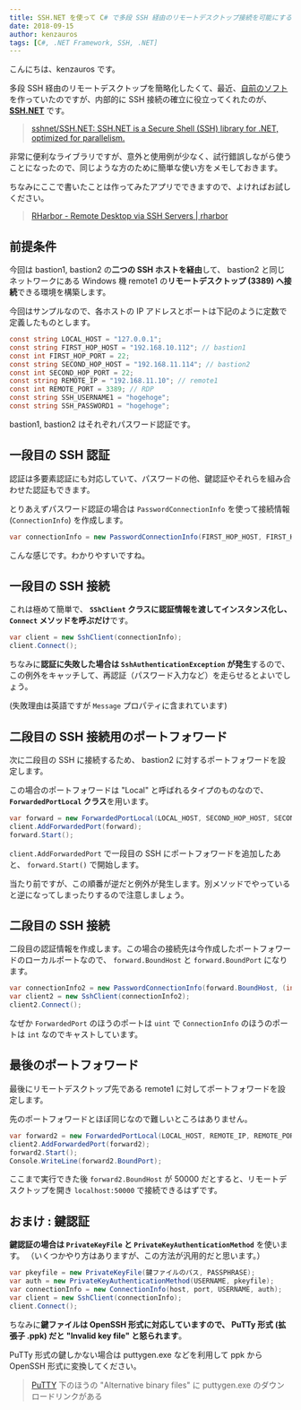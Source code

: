 ```yaml
---
title: SSH.NET を使って C# で多段 SSH 経由のリモートデスクトップ接続を可能にする
date: 2018-09-15
author: kenzauros
tags: [C#, .NET Framework, SSH, .NET]
---
```


こんにちは、kenzauros です。

多段 SSH 経由のリモートデスクトップを簡略化したくて、最近、[自前のソフト](https://kenzauros.github.io/rharbor/index.ja.html) を作っていたのですが、内部的に SSH 接続の確立に役立ってくれたのが、 **[SSH.NET](https://github.com/sshnet/SSH.NET)** です。

> [sshnet/SSH.NET: SSH.NET is a Secure Shell (SSH) library for .NET, optimized for parallelism.](https://github.com/sshnet/SSH.NET)

非常に便利なライブラリですが、意外と使用例が少なく、試行錯誤しながら使うことになったので、同じような方のために簡単な使い方をメモしておきます。

ちなみにここで書いたことは作ってみたアプリでできますので、よければお試しください。

> [RHarbor - Remote Desktop via SSH Servers | rharbor](https://kenzauros.github.io/rharbor/index.ja.html)

## 前提条件

今回は bastion1, bastion2 の**二つの SSH ホストを経由**して、 bastion2 と同じネットワークにある Windows 機 remote1 の**リモートデスクトップ (3389) へ接続**できる環境を構築します。

今回はサンプルなので、各ホストの IP アドレスとポートは下記のように定数で定義したものとします。

```cs
const string LOCAL_HOST = "127.0.0.1";
const string FIRST_HOP_HOST = "192.168.10.112"; // bastion1
const int FIRST_HOP_PORT = 22;
const string SECOND_HOP_HOST = "192.168.11.114"; // bastion2
const int SECOND_HOP_PORT = 22;
const string REMOTE_IP = "192.168.11.10"; // remote1
const int REMOTE_PORT = 3389; // RDP
const string SSH_USERNAME1 = "hogehoge";
const string SSH_PASSWORD1 = "hogehoge";
```

bastion1, bastion2 はそれぞれパスワード認証です。

## 一段目の SSH 認証

認証は多要素認証にも対応していて、パスワードの他、鍵認証やそれらを組み合わせた認証もできます。

とりあえずパスワード認証の場合は `PasswordConnectionInfo` を使って接続情報 (`ConnectionInfo`) を作成します。

```cs
var connectionInfo = new PasswordConnectionInfo(FIRST_HOP_HOST, FIRST_HOP_PORT, SSH_USERNAME1, SSH_PASSWORD1);
```

こんな感じです。わかりやすいですね。

## 一段目の SSH 接続

これは極めて簡単で、 **`SShClient` クラスに認証情報を渡してインスタンス化し、 `Connect` メソッドを呼ぶだけ**です。

```cs
var client = new SshClient(connectionInfo);
client.Connect();
```

ちなみに**認証に失敗した場合は `SshAuthenticationException` が発生**するので、この例外をキャッチして、再認証（パスワード入力など）を走らせるとよいでしょう。

(失敗理由は英語ですが `Message` プロパティに含まれています)

## 二段目の SSH 接続用のポートフォワード

次に二段目の SSH に接続するため、 bastion2 に対するポートフォワードを設定します。

この場合のポートフォワードは "Local" と呼ばれるタイプのものなので、 **`ForwardedPortLocal` クラス**を用います。

```cs
var forward = new ForwardedPortLocal(LOCAL_HOST, SECOND_HOP_HOST, SECOND_HOP_PORT);
client.AddForwardedPort(forward);
forward.Start();
```

`client.AddForwardedPort` で一段目の SSH にポートフォワードを追加したあと、 `forward.Start()` で開始します。

当たり前ですが、この順番が逆だと例外が発生します。別メソッドでやっていると逆になってしまったりするので注意しましょう。

## 二段目の SSH 接続

二段目の認証情報を作成します。この場合の接続先は今作成したポートフォワードのローカルポートなので、 `forward.BoundHost` と `forward.BoundPort` になります。

```cs
var connectionInfo2 = new PasswordConnectionInfo(forward.BoundHost, (int)forward.BoundPort, SSH_USERNAME1, SSH_PASSWORD1);
var client2 = new SshClient(connectionInfo2);
client2.Connect();
```

なぜか `ForwardedPort` のほうのポートは `uint` で `ConnectionInfo` のほうのポートは `int` なのでキャストしています。

## 最後のポートフォワード

最後にリモートデスクトップ先である remote1 に対してポートフォワードを設定します。

先のポートフォワードとほぼ同じなので難しいところはありません。

```cs
var forward2 = new ForwardedPortLocal(LOCAL_HOST, REMOTE_IP, REMOTE_PORT);
client2.AddForwardedPort(forward2);
forward2.Start();
Console.WriteLine(forward2.BoundPort);
```

ここまで実行できた後 `forward2.BoundHost` が 50000 だとすると、リモートデスクトップを開き `localhost:50000` で接続できるはずです。

## おまけ : 鍵認証

**鍵認証の場合は `PrivateKeyFile` と `PrivateKeyAuthenticationMethod`** を使います。
（いくつかやり方はありますが、この方法が汎用的だと思います。）

```cs
var pkeyfile = new PrivateKeyFile(鍵ファイルのパス, PASSPHRASE);
var auth = new PrivateKeyAuthenticationMethod(USERNAME, pkeyfile);
var connectionInfo = new ConnectionInfo(host, port, USERNAME, auth);
var client = new SshClient(connectionInfo);
client.Connect();
```

ちなみに**鍵ファイルは OpenSSH 形式に対応していますので、 PuTTy 形式 (拡張子 .ppk) だと "Invalid key file" と怒られます**。

PuTTy 形式の鍵しかない場合は puttygen.exe などを利用して ppk から OpenSSH 形式に変換してください。

>[PuTTY](https://www.chiark.greenend.org.uk/~sgtatham/putty/latest.html)
>下のほうの "Alternative binary files" に puttygen.exe のダウンロードリンクがある
